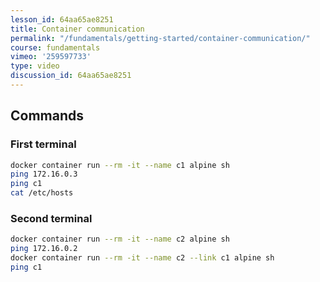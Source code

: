 ```yaml
---
lesson_id: 64aa65ae8251
title: Container communication
permalink: "/fundamentals/getting-started/container-communication/"
course: fundamentals
vimeo: '259597733'
type: video
discussion_id: 64aa65ae8251
---
```


## Commands
### First terminal
```sh
docker container run --rm -it --name c1 alpine sh
ping 172.16.0.3
ping c1
cat /etc/hosts
```

### Second terminal
```sh
docker container run --rm -it --name c2 alpine sh
ping 172.16.0.2
docker container run --rm -it --name c2 --link c1 alpine sh
ping c1
```

